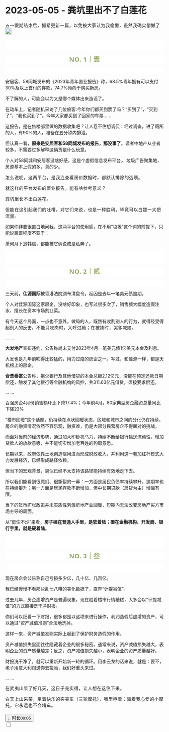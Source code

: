 # 2023-05-05 - 粪坑里出不了白莲花

<p style="visibility: visible;"><span style="letter-spacing: 0.034em; visibility: visible;">五一假期结束后，</span><span style="letter-spacing: 0.034em; visibility: visible;">抓紧</span><span style="letter-spacing: 0.034em; visibility: visible;">更新一篇，</span><span style="letter-spacing: 0.034em; visibility: visible;">以免</span><span style="letter-spacing: 0.034em; visibility: visible;">被大家</span><span style="letter-spacing: 0.034em; visibility: visible;">认为我</span><span style="letter-spacing: 0.034em; visibility: visible;">偷懒，虽然</span><span style="letter-spacing: 0.034em; visibility: visible;">我确实偷懒</span><span style="letter-spacing: 0.034em; visibility: visible;">了</span><img data-src="https://res.wx.qq.com/t/wx_fed/we-emoji/res/v1.3.10/assets/newemoji/2_05.png" data-ratio="1" data-w="128" style="letter-spacing: 0.034em; display: inline-block; width: 20px !important; vertical-align: middle; background-size: cover; height: auto !important; visibility: visible !important;" data-original-style="letter-spacing: 0.034em;display: inline-block;width: 20px;vertical-align: middle;background-size: cover;" data-index="1" src="https://res.wx.qq.com/t/wx_fed/we-emoji/res/v1.3.10/assets/newemoji/2_05.png?tp=webp&amp;wxfrom=5&amp;wx_lazy=1" class="" _width="20px" alt="图片" data-report-img-idx="0" data-fail="0"><br style="visibility: visible;"></p><p style="outline: 0px;font-family: system-ui, -apple-system, BlinkMacSystemFont, &quot;Helvetica Neue&quot;, &quot;PingFang SC&quot;, &quot;Hiragino Sans GB&quot;, &quot;Microsoft YaHei UI&quot;, &quot;Microsoft YaHei&quot;, Arial, sans-serif;letter-spacing: 0.544px;white-space: normal;background-color: rgb(255, 255, 255);visibility: visible;"><br style="outline: 0px;visibility: visible;"><br style="outline: 0px;visibility: visible;"></p><p style="outline: 0px;letter-spacing: 0.544px;white-space: normal;color: rgb(34, 34, 34);font-family: -apple-system-font, system-ui, &quot;Helvetica Neue&quot;, &quot;PingFang SC&quot;, &quot;Hiragino Sans GB&quot;, &quot;Microsoft YaHei UI&quot;, &quot;Microsoft YaHei&quot;, Arial, sans-serif;background-color: rgb(255, 255, 255);text-align: center;visibility: visible;"><span style="outline: 0px;font-weight: bold;line-height: 25px;color: rgb(149, 169, 103);font-size: 20px;visibility: visible;">NO. 1｜壹</span></p><p style="outline: 0px;letter-spacing: 0.544px;white-space: normal;color: rgb(34, 34, 34);font-family: -apple-system-font, system-ui, &quot;Helvetica Neue&quot;, &quot;PingFang SC&quot;, &quot;Hiragino Sans GB&quot;, &quot;Microsoft YaHei UI&quot;, &quot;Microsoft YaHei&quot;, Arial, sans-serif;background-color: rgb(255, 255, 255);text-align: center;visibility: visible;"><br style="outline: 0px;visibility: visible;"></p><p style="visibility: visible;">安居客、58同城发布的《2023年青年置业报告》称，68.5%青年拥有可以支付30%及以上首付的存款，74.7%倾向于购买新房。<br style="visibility: visible;"></p><p style="visibility: visible;">不了解的人，可能会以为又是哪个媒体出来造谣了。</p><p style="visibility: visible;">在动车上，记者随机采访了几位旅客:今年你们都买到票了吗？“买到了”，“买到了”，“我也买到了”。今年大家都买到了回家的车票......</p><p style="visibility: visible;">这报告，是在售楼部里做的数据收集吧？让人忍不住想调侃：经过调查，进了厕所的人，有90%的人，准备在五分钟内排泄。<span style="letter-spacing: 0.034em; visibility: visible;"></span></p><p style="visibility: visible;">但认真一看，<strong style="visibility: visible;">原来是安居客和58同城发布的报告，那没事了</strong>。读者中地产从业者较多，不需要过多解释这俩货是什么玩意。</p><p style="visibility: visible;">个人对58同城和安居客没啥好感，这是个虚假信息发布平台,、垃圾广告聚集地，房源基本上假的多，真的少。</p><p style="visibility: visible;"><span style="letter-spacing: 0.578px; visibility: visible;">怎么说呢，这两平台，是我连查看房价数据时，</span><span style="letter-spacing: 0.578px; visibility: visible;">都默认排除的选项。</span><br style="visibility: visible;"></p><p style="visibility: visible;"><span style="letter-spacing: 0.578px; visibility: visible;">就这样的平台发布的置业报告，能有啥参考意义？</span></p><p style="visibility: visible;"><span style="letter-spacing: 0.578px; visibility: visible;">粪坑里长不出白莲花。</span></p><p style="visibility: visible;"><span style="letter-spacing: 0.578px; visibility: visible;">但能在这引起我们的吐槽，对它们来说，也是一种胜利，毕竟可以白嫖一大把流量。</span></p><p style="visibility: visible;">如果你非要很直白地问我，这两平台的使用感，在不用“垃圾”这个词的前提下，只能说离谱程度不亚于：<br style="visibility: visible;"></p><p style="visibility: visible;">萧何月下追韩信，都能被它俩说成是私奔了。</p><p style="outline: 0px;font-family: system-ui, -apple-system, BlinkMacSystemFont, &quot;Helvetica Neue&quot;, &quot;PingFang SC&quot;, &quot;Hiragino Sans GB&quot;, &quot;Microsoft YaHei UI&quot;, &quot;Microsoft YaHei&quot;, Arial, sans-serif;letter-spacing: 0.544px;white-space: normal;background-color: rgb(255, 255, 255);visibility: visible;"><br style="outline: 0px;visibility: visible;"><br style="outline: 0px;visibility: visible;"></p><p style="outline: 0px;letter-spacing: 0.544px;white-space: normal;color: rgb(34, 34, 34);font-family: -apple-system-font, system-ui, &quot;Helvetica Neue&quot;, &quot;PingFang SC&quot;, &quot;Hiragino Sans GB&quot;, &quot;Microsoft YaHei UI&quot;, &quot;Microsoft YaHei&quot;, Arial, sans-serif;background-color: rgb(255, 255, 255);text-align: center;visibility: visible;"><span style="outline: 0px;font-weight: bold;line-height: 25px;color: rgb(149, 169, 103);font-size: 20px;visibility: visible;">NO. 2｜贰</span></p><p style="outline: 0px;letter-spacing: 0.544px;white-space: normal;color: rgb(34, 34, 34);font-family: -apple-system-font, system-ui, &quot;Helvetica Neue&quot;, &quot;PingFang SC&quot;, &quot;Hiragino Sans GB&quot;, &quot;Microsoft YaHei UI&quot;, &quot;Microsoft YaHei&quot;, Arial, sans-serif;background-color: rgb(255, 255, 255);text-align: center;visibility: visible;"><br style="outline: 0px;visibility: visible;"></p><p>三天前，<strong>佳源国际</strong>被香港法院颁布清盘令。起因是去年一笔美元债逾期。</p><p>个人对佳源国际这家房企，没啥好印象，也写过很多次了，销售额大幅度造假注水、擅长在资本市场割韭菜。</p><p>有今天这个局面，一点也不意外，做局的人，既然有收割别人的行为，就得经受得起别人的反击。<span style="letter-spacing: 0.034em;">不能只</span><span style="letter-spacing: 0.034em;">吃肉时</span><span style="letter-spacing: 0.034em;">，大呼过瘾</span><span style="letter-spacing: 0.034em;">；</span><span style="letter-spacing: 0.034em;">在</span><span style="letter-spacing: 0.034em;">被揍时</span><span style="letter-spacing: 0.034em;">，</span><span style="letter-spacing: 0.034em;">哭爹喊娘</span><span style="letter-spacing: 0.034em;">。</span></p><p>...&nbsp;...&nbsp;<br></p><p><strong>大发地产</strong>宣布违约，公告称尚未支付2023年4月一笔美元债1亿美元本金及利息。<br></p><p>大发也是几年前吹得比较猛的，用力过度的房企之一。写过，和佳源一样，都是天机榜上的房企。</p><p><strong>合景泰富</strong>公告称，拖欠银行及其他借贷的本金总额2.12亿元，没能在预定还款日期偿还，触发了其他银行等金融机构的风控，共311.63亿元借贷，须按要求偿还。</p><p>... ...<br></p><p>百强房企4月份销售额环比下降17.4%；今年前4月，80家典型房企融资总量同比下降23%<br></p><p>“楼市回暖”这个话题，仍持续在点状回暖状态，区域和城市之间的分化仍在持续。房企的融资情况依然不容乐观，融资难，仍是大部分民营房企不得面对的挑战，</p><p>而面对当前的经济形势，通过加大印钞机马力，持续不断给银行输送流动性，增加贷款人的放款意愿，并不能切实增加老百姓的购房意愿。<br></p><p>长期以来，政府依靠土地创造信用进而形成财政收入，并利用这一套加杠杆模式大力发展经济，已经形成路径依赖。</p><p>但当下的宏观背景，貌似已经不太支持该路径能持续有效地走下去。</p><p>所以我们能看到很魔幻、很撕裂的一幕：一方面是居民负债率持续攀升，逾期率也在持续攀升；另一方面是居民存款不断增加，但中长期贷款（房贷为主）增幅有限。</p><p>当下的货币扩张政策并未实质性刺激房地产业回暖，短期内无法改变房地产买方市场主导的局面。<br></p><p>从“房住不炒”来看，<strong>房子砸在普通人手里，是软着陆；砸在金融机构、开发商、银行手里，就是硬着陆</strong>。<br></p><p style="outline: 0px;font-family: system-ui, -apple-system, BlinkMacSystemFont, &quot;Helvetica Neue&quot;, &quot;PingFang SC&quot;, &quot;Hiragino Sans GB&quot;, &quot;Microsoft YaHei UI&quot;, &quot;Microsoft YaHei&quot;, Arial, sans-serif;letter-spacing: 0.544px;white-space: normal;background-color: rgb(255, 255, 255);visibility: visible;"><br style="outline: 0px;visibility: visible;"><br style="outline: 0px;visibility: visible;"></p><p style="outline: 0px;letter-spacing: 0.544px;white-space: normal;color: rgb(34, 34, 34);font-family: -apple-system-font, system-ui, &quot;Helvetica Neue&quot;, &quot;PingFang SC&quot;, &quot;Hiragino Sans GB&quot;, &quot;Microsoft YaHei UI&quot;, &quot;Microsoft YaHei&quot;, Arial, sans-serif;background-color: rgb(255, 255, 255);text-align: center;visibility: visible;"><span style="outline: 0px;font-weight: bold;line-height: 25px;color: rgb(149, 169, 103);font-size: 20px;visibility: visible;">NO. 3｜叁</span></p><p style="outline: 0px;letter-spacing: 0.544px;white-space: normal;color: rgb(34, 34, 34);font-family: -apple-system-font, system-ui, &quot;Helvetica Neue&quot;, &quot;PingFang SC&quot;, &quot;Hiragino Sans GB&quot;, &quot;Microsoft YaHei UI&quot;, &quot;Microsoft YaHei&quot;, Arial, sans-serif;background-color: rgb(255, 255, 255);text-align: center;visibility: visible;"><br style="outline: 0px;visibility: visible;"></p><p>现在房企会公告称自己亏损多少亿，几十亿、几百亿。</p><p>我已经慢慢不看那些乱七八糟的美化数据了，直奔“计提减值”。</p><p>过去几年，房企虚增资产是普遍现象，现在趁着楼市行情糟糕，大多会以“计提减值”的方式直接洗干净财报。</p><p>你们可以细看一下财报，很多都是以这项来进行操作，利润造假后虚增的资产，可以通过“资产减值准则”合法地洗掉。</p><p>这样一来，资产减值准则实际上起到了保护财务造假的作用。<br></p><p>资产减值损失里面往往隐藏着企业的很多秘密。通常来说，资产减值损失越大，表明企业的资产质量越差；反之，资产减值损失越小，表明企业的资产质量越好。</p><p>财报洗干净了，就可以重新开始新一轮的循环。用李云龙的话来说，就是：要不，老子用意大利炮送你去投胎，我们好重头来过。</p><p>... ...<br></p><p style="letter-spacing: 0.578px;white-space: normal;">在武夷山呆了好几天，这日子充实得，让人想在这住下来。</p><p style="letter-spacing: 0.578px;white-space: normal;">白天上山采茶，坐着快乐的突突车（三轮摩托），嘴里哼着：骑着我心爱的小摩托，它永远也不会堵车。</p><section><span data-vw="677" data-vh="380.8125" height="393" width="677" data-src="https://mp.weixin.qq.com/mp/readtemplate?t=pages/video_player_tmpl&amp;auto=0&amp;vid=wxv_2913736077088276485" style="border-radius: 4px; width: 677px !important; height: 393px !important; overflow: hidden;" data-w="960" data-ratio="1.7647058823529411" frameborder="0" allowfullscreen="" data-cover="http%3A%2F%2Fmmbiz.qpic.cn%2Fmmbiz_jpg%2F1c71eKyJsyicJDXkRpJnTCCnpbKtL6icqY64Ricfa4eRdjaX78ia7PwfoRv0xz4haRgAUMeFPKFhHWM56NEnB08zbA%2F0%3Fwx_fmt%3Djpeg" data-mpvid="wxv_2913736077088276485" data-vidtype="2" class="video_iframe rich_pages" id="js_mp_video_container_0" vid="wxv_2913736077088276485" scrolling="no"><div id="page-content">   <!--S 全屏播放 full_screen_mv-->   <div id="js_mpvedio_wrapper_wxv_2913736077088276485" style="position:relative;height:100%">     <div class="add_bg_color appmsg_video">       <div id="js_video_tail_panel_wxv_2913736077088276485" class="video_tail_module video_screen_half" style="display: none;">         <div class="video_tail_module__hd" id="js_video_tail_hd">           <div class="account_info_wrp">             <div class="profile_info_wrp js_go_profile">               <img class="account_avatar" src="" alt="" id="js_tail_panel_account_avatar">                 <div class="account_name" id="js_tail_panel_account_name"></div>                 <div class="subscription_info subscription_success">                   <div class="account_subscription_tips js_subscription_success" id="js_subscription_success" style="display: none;">已关注</div>                   <i class="account_link_icon js_profile_icon" id="js_profile_icon"></i>                 </div>             </div>             <div class="btn_account_subscription js_btn_account_subscription" id="js_btn_account_subscription" style="display: none;">               关注</div>           </div>           <div class="opr_wrp">             <span class="opr_item_wrp js_replay" id="js_replay">               <i class="opr_item refresh_icon"></i>               <span class="opr_item_text">重播</span>             </span>             <span class="opr_item_wrp share_item_wrp js_share_button" id="js_tail_share_button" style="display: none;">               <i class="opr_item share_icon"></i>               <span class="opr_item_text">分享</span>             </span>             <!--点赞后 加className selected-->             <span class="opr_item_wrp like_item_wrp" id="js_tail_like_button" style="display: none;">               <i class="opr_item like_icon"></i>               <span class="opr_item_text">赞</span>             </span>             <!-- <span class="opr_item_wrp recommend_item_wrp" id="js_tail_channel_button"               style="display: none;">               <i class="opr_item video-logo_icon"></i>               <span class="opr_item_text">随便看看</span>             </span> -->           </div>         </div>          <!-- 有拓展内容 -->         <div class="have_expand" id="js_expand_area">         </div>          <!-- 广告内容 -->         <div class="ad_area" id="js_tail_video_ad_area">         </div>       </div>     </div>     <div class="feed-wrapper"><div role="dialog" aria-modal="true" aria-hidden="true" tabindex="0" class="wx_bottom_modal_wrp player_relate_video_dialog weui-half-screen-dialog_fold" hidewhensideslip="" style="visibility: hidden; display: none;"><div class="weui-half-screen-dialog wx_bottom_modal" style="max-height: none;"><div class="wx_bottom_modal_group_container" style="transform: translateX(calc(0% + 0px));"><div aria-hidden="false" class="wx_bottom_modal_group" style="left: 0%;"><div class="weui-half-screen-dialog__hd__wrp"><div class="weui-half-screen-dialog__hd"><div class="weui-half-screen-dialog__hd__side"><button class="weui-btn_icon weui-wa-hotarea">关闭<i class="weui-icon-half-screen-close"></i></button></div><div class="weui-half-screen-dialog__hd__main"><strong class="weui-half-screen-dialog__title">观看更多</strong></div><div class="weui-half-screen-dialog__hd__side"><!----><button class="weui-btn_icon weui-wa-hotarea" style="display: none;">更多<i class="weui-icon-more"></i></button></div></div></div><div id="contentAreaWrp" class="weui-half-screen-dialog__bd"><div class="weui-loadmore" style="display: none;"><i class="weui-loading"></i></div><div class="wx_bottom_modal_msg_wrp" style="display: none;"><div class="wx_bottom_modal_msg"><i class="weui-loading"></i></div></div><div class="weui-loadmore weui-loadmore_line weui-loadmore_dot" style="display: none;"><span class="weui-loadmore__tips"></span></div><div class=""><ul id="js_player_relate_video_list" class="player_relate_video_list"></ul><div class="weui-loadmore weui-loadmore_default weui-loadmore_line weui-loadmore_dot player_video_list_end_line"><span class="weui-loadmore__tips"></span></div></div><div class="weui-loadmore" style="display: none;"><i class="weui-loading"></i></div></div><!----></div></div></div><div class="wx_bottom_modal_mask_fixed"></div><div class="weui-mask wx_bottom_modal_mask" style="--opacity: 1; display: none;"></div></div><div class="js_video_fullscreen_profile video_full-screen__head video_full-screen__head_fixed" style="transform: translate3d(0px, 0px, 0px); display: none;"><div class="video_full-screen__head__inner"><div class="video_full-screen__head__body"><div class="js_video_fullscreen_profile_exit video_full-screen__head__item"><div class="video_full-screen__article-title"><button class="weui-wa-hotarea js_video_fullscreen_profile_exit reset_btn video_close_fullscreen_btn"><i class="weui-icon-close">退出全屏</i></button></div></div></div><div class="video_full-screen__head__ft"><a aria-label="更多操作" role="button" href="javascript:;" class="video_menu_more js_video_fullscreen_menu_more weui-wa-hotarea_before"><i class="weui-icon-outlined-more"></i></a></div></div></div><div class="infinity-list__wrapper" style="height: 381px;"><div class="" style="height: 381px; overflow: visible;"><div data-key="wxv_2913736077088276485" infinity-idx="0" class="infinity-list__page destory-enter-to" style="height: 381px; position: absolute; top: 0px; opacity: 1;"><div data-v-1fcc75bf="" class="mp-video-player" style="height: 100%;"><div data-v-25a080d3="" data-v-1fcc75bf="" id="js_mpvedio_1747109211838_1211591337103" class="js_mpvedio page_video_wrapper"><div data-v-25a080d3="" class="js_page_video page_video ratio_primary align_upper_center page_video_without-control page_video_skin-normal" style="display: block; width: 100%; height: 381px;"><svg data-v-25a080d3="" xmlns="http://www.w3.org/2000/svg" viewBox="0 0 2 2" width="4px" height="4px" class="border_filler border_filler_lefttop"><path data-v-25a080d3="" d="M1.85.005A2 2 0 000 2V0h2z" fill="#ffffff" fill-rule="evenodd"></path></svg><svg data-v-25a080d3="" xmlns="http://www.w3.org/2000/svg" viewBox="0 0 2 2" width="4px" height="4px" class="border_filler border_filler_righttop"><path data-v-25a080d3="" d="M1.85.005A2 2 0 000 2V0h2z" fill="#ffffff" fill-rule="evenodd"></path></svg><svg data-v-25a080d3="" xmlns="http://www.w3.org/2000/svg" viewBox="0 0 2 2" width="4px" height="4px" class="border_filler border_filler_rightbot"><path data-v-25a080d3="" d="M1.85.005A2 2 0 000 2V0h2z" fill="#ffffff" fill-rule="evenodd"></path></svg><svg data-v-25a080d3="" xmlns="http://www.w3.org/2000/svg" viewBox="0 0 2 2" width="4px" height="4px" class="border_filler border_filler_leftbot"><path data-v-25a080d3="" d="M1.85.005A2 2 0 000 2V0h2z" fill="#ffffff" fill-rule="evenodd"></path></svg><div data-v-25a080d3="" class="js_video_fullscreen_profile video_full-screen__head" style="display: none;"><div data-v-25a080d3="" class="video_full-screen__head__inner"><div data-v-25a080d3="" class="video_full-screen__head__body"><div data-v-25a080d3="" class="js_video_fullscreen_profile_exit video_full-screen__head__item"><div data-v-25a080d3="" class="video_full-screen__article-title"><button data-v-25a080d3="" class="weui-wa-hotarea js_video_fullscreen_profile_exit reset_btn video_close_fullscreen_btn" style="display: none;"><i data-v-25a080d3="" class="weui-icon-back-arrow">切换到竖屏全屏</i></button><button data-v-25a080d3="" class="weui-wa-hotarea js_video_fullscreen_profile_exit reset_btn video_close_fullscreen_btn" style="display: none;"><i data-v-25a080d3="" class="weui-icon-close">退出全屏</i></button><div data-v-25a080d3="" role="button" class="video_full-screen__account" style="display: none;"><div data-v-25a080d3="" class="video_full-screen__account-info"><span data-v-25a080d3="" class="weui-wa-hotarea video_full-screen__account-avatar" style="background: url(&quot;http://mmbiz.qpic.cn/mmbiz_png/1c71eKyJsy9bUlOYIQfIBVAtEWZnmPzvSf2mET3Rc9fO0bSK2K7taKgKAR0nyAbvczlhJDI80h12Vck2JDXJ0w/0?wx_fmt=png&quot;) center center / cover no-repeat;"></span><span data-v-25a080d3="" class="weui-wa-hotarea video_full-screen__account-name">天机奇谈</span><button data-v-25a080d3="" type="button" class="reset_btn video_profile_follow_btn weui-wa-hotarea" style="display: none;">已关注</button></div></div></div></div></div><div data-v-25a080d3="" class="video_full-screen__head__ft"><a data-v-25a080d3="" aria-label="更多操作" role="button" href="javascript:;" class="video_menu_more js_video_fullscreen_menu_more weui-wa-hotarea_before" style="display: none;"><i data-v-25a080d3="" class="weui-icon-outlined-more"></i></a></div></div></div><div data-v-25a080d3="" class="js_share_btn_contain top_screen_opr video_share_opr" style="display: none;"><div data-v-25a080d3="" class="wx_video_share_area"><button data-v-25a080d3="" type="button" class="js_share_btn wx_video_share_btn weui-wa-hotarea">分享视频</button></div></div><div data-v-25a080d3="" role="alert" aria-label="加载中" class="wrp_loading js_loading" style="display: none;"><span data-v-25a080d3="" class="weui-primary-loading weui-primary-loading_transparent"><span data-v-25a080d3="" class="weui-primary-loading__dot"></span></span></div><div data-v-25a080d3="" class="poster_cover" style="background-image: url(&quot;http://mmbiz.qpic.cn/mmbiz_jpg/1c71eKyJsyicJDXkRpJnTCCnpbKtL6icqY64Ricfa4eRdjaX78ia7PwfoRv0xz4haRgAUMeFPKFhHWM56NEnB08zbA/640?wx_fmt=jpeg&amp;wxfrom=16&quot;); background-size: contain;"></div><div data-v-25a080d3="" class="full_screen_opr wx_video_play_opr" style=""><button data-v-25a080d3="" type="button" class="mid_play_box reset_btn"><i data-v-25a080d3="" aria-label="播放视频" class="pic_mid_play"></i><span data-v-25a080d3="" class="aria_hidden_abs">，时长</span><span data-v-25a080d3="" class="video_length">00:05</span></button></div><!----><div data-v-25a080d3="" role="alert" class="top_screen_opr wx_video_flow_wrap" style="display: none;"><div data-v-25a080d3="" class="wx_video_flow"><p data-v-25a080d3="" class="wx_video_flow_tips"></p></div></div><div data-v-25a080d3="" class="mid_opr fast_pre_next" style="display: none;"><div data-v-25a080d3="" class="video_processor_bar"><div data-v-25a080d3="" class="processor_bar_inner js_forward_bar" style="width: 0%;"></div></div><p data-v-25a080d3="" class="video_length"><span data-v-25a080d3="" class="played_time js_forward_play_time">0</span><span data-v-25a080d3="" class="js_forward_seperator">/</span><span data-v-25a080d3="" class="total_time js_forward_total_time">0</span></p></div><div data-v-25a080d3="" role="alert" class="wx_video_progress_msg full_screen_opr" style="display: none;"><div data-v-25a080d3="" class="wx_video_progress_msg_inner"><span data-v-25a080d3="" class="wx_video_progress_current">00:00</span><span data-v-25a080d3="" class="wx_video_progress_gap">/</span><span data-v-25a080d3="" class="wx_video_progress_total">00:05</span></div></div><div data-v-25a080d3="" class="video_fullscreen_mask" style="display: none;"></div><div data-v-25a080d3="" class="video_screen_mode_switch" style="bottom: calc(50% - 394.417px); display: none;"><button data-v-25a080d3="" type="button" class="reset_btn video_screen_mode_switch_btn weui-wa-hotarea"> 切换到横屏模式 </button></div><div data-v-25a080d3="" class="full_screen_opr wx_video_pause_full_mod" style="display: none;"><button data-v-25a080d3="" type="button" class="reset_btn wx_video_pause_full_btn">继续播放</button></div><input data-v-25a080d3="" type="checkbox" title="显示工具栏" class="aria_hidden_abs" aria-hidden="true"><div data-v-25a080d3="" class="js_control video_opr video_opr_normal padding_play_bar"><div data-v-25a080d3="" class="opr_inner"><div data-v-25a080d3="" class="opr_inner_fl"><div data-v-25a080d3="" class="js_play_bar_wrapper wrp_play_bar wrp_play_bar_hide_speed-dot" style="display: none;"><div data-v-25a080d3="" class="js_progress_bar wrp_progress" style="padding-top: 6px; padding-bottom: 0px;"><div data-v-25a080d3="" class="progress_bar"><div data-v-25a080d3="" class="background_bar"></div><div data-v-25a080d3="" role="option" aria-labelledby="ariaPlayedCurrent" title="按住可调" class="js_played_bar played_bar" style="width: 0%;"><span data-v-25a080d3="" id="ariaPlayedCurrent" class="aria_hidden_abs">进度条，百分之0</span></div><div data-v-25a080d3="" class="js_buffer_bar buffer_bar" style="width: 25%;"></div><!----><div data-v-25a080d3="" class="weui-wa-hotarea js_played_speed_cnt wrp_speed_dot" style="left: 0%;"><i data-v-25a080d3="" class="speed_dot"></i></div></div></div></div></div></div></div><div data-v-25a080d3="" class="js_control video_opr video_opr_sns" style="bottom: 0px; display: none;"><div data-v-25a080d3="" class="opr_inner"><div data-v-25a080d3="" class="opr_inner_fl"><div data-v-25a080d3="" class="js_switch weui-wa-hotarea switch switch_on"><a data-v-25a080d3="" href="javascript:;" role="button" class="btn_opr">播放</a></div><div data-v-25a080d3="" role="option"><div data-v-25a080d3="" class="played_time js_now_play_time">00:00</div><span data-v-25a080d3="">/</span><div data-v-25a080d3="" class="total_time js_total_time">00:05</div></div><!----><div data-v-25a080d3="" role="option" class="total_time js_total_time" style="display: none;">00:05</div></div><div data-v-25a080d3="" class="opr_inner_fr"><!----><!----><!----><div data-v-25a080d3="" role="button" class="weui-wa-hotarea js_full_screen_control screenSize_control full"><i data-v-25a080d3="" class="icon_control">全屏</i></div></div></div></div><div data-v-25a080d3="" class="js-toast weui-toast weui-toast_text" role="alert" style="display: none;"><p class="weui-toast__content"></p></div><div data-v-25a080d3="" role="alert" class="full_screen_opr video_quick_play_context" style="display: none;"><div data-v-25a080d3="" class="video_quick_play_msg"><i data-v-25a080d3="" class="icon_video_quick_play"></i> 倍速播放中 </div></div><div data-v-25a080d3="" class="js_sub_setting video_full-screen__footer video_full-screen__footer__sub-setting hide"><div data-v-25a080d3="" class="video_full-screen__sub-setting video_full-screen__sub-setting__speed js_playback_mode_select" style="display: none;"><a data-v-25a080d3="" href="javascript:;" class="video_full-screen__sub-setting__item js_playback_0"> 0.5倍 </a><a data-v-25a080d3="" href="javascript:;" class="video_full-screen__sub-setting__item js_playback_1"> 0.75倍 </a><a data-v-25a080d3="" href="javascript:;" class="video_full-screen__sub-setting__item current js_playback_2"> 1.0倍 </a><a data-v-25a080d3="" href="javascript:;" class="video_full-screen__sub-setting__item js_playback_3"> 1.5倍 </a><a data-v-25a080d3="" href="javascript:;" class="video_full-screen__sub-setting__item js_playback_4"> 2.0倍 </a></div><div data-v-25a080d3="" class="video_full-screen__sub-setting video_full-screen__sub-setting__ratio js_play_mode_select" style="display: none;"><a data-v-25a080d3="" href="javascript:;" class="video_full-screen__sub-setting__item current js_resolution_0"> 超清 </a><a data-v-25a080d3="" href="javascript:;" class="video_full-screen__sub-setting__item js_resolution_1"> 流畅 </a></div></div><div data-v-25a080d3="" class="js_inner inner not_fullscreen"><div data-v-25a080d3="" class="js_video_poster video_poster" style="display: none;"><div data-v-25a080d3="" class="video_mask"></div><video data-v-25a080d3="" src="https://mpvideo.qpic.cn/0bc3hmabmaaa4eaikt2uwjsfao6dcy5qafqa.f10002.mp4?dis_k=7f16fe044792c35c6af74542383c3d92&amp;dis_t=1747109210&amp;play_scene=10120&amp;auth_info=cqyFw41WESpA7puszWxkHERYQCIkMlZkH0V2XnkkbEFUaDYEVRluUDFuRmVXV2g/&amp;auth_key=f9c2f93d9fd2c241a62617566fee6060&amp;vid=wxv_2913736077088276485&amp;format_id=10002&amp;support_redirect=0&amp;mmversion=false" poster="http://mmbiz.qpic.cn/mmbiz_jpg/1c71eKyJsyicJDXkRpJnTCCnpbKtL6icqY64Ricfa4eRdjaX78ia7PwfoRv0xz4haRgAUMeFPKFhHWM56NEnB08zbA/0?wx_fmt=jpeg&amp;wxfrom=16" webkit-playsinline="isiPhoneShowPlaysinline" playsinline="isiPhoneShowPlaysinline" preload="metadata" crossorigin="anonymous" controlslist="nodownload" class="video_fill"> 您的浏览器不支持 video 标签 </video></div><div data-v-1fcc75bf="" data-v-25a080d3="" class="video_poster__info__play" style="display: none;"><i data-v-1fcc75bf="" data-v-25a080d3="" class=""></i></div><div data-v-1fcc75bf="" data-v-25a080d3="" class="video_poster__info" style="display: none;"><p data-v-1fcc75bf="" data-v-25a080d3="" class="video_poster__info__title" style="font-size: 17px;">继续观看</p><p data-v-1fcc75bf="" data-v-25a080d3="" class="video_poster__info__desc" style="font-size: 12px;"> 粪坑里出不了白莲花 </p></div><div data-v-1fcc75bf="" data-v-25a080d3="" class="video_poster__info__mask" style="width: 100%; display: none;"></div></div><div data-v-25a080d3="" class="video_profile_area" style="display: none;"><div data-v-25a080d3=""><button data-v-1fcc75bf="" class="reset_btn video_profile_relate_video_btn js_wx_tap_highlight wx_tap_link" data-v-25a080d3="" style="display: none;">观看更多<i class="weui-icon-filled-arrow video_profile_relate_video_btn_arrow"></i></button></div><div data-v-25a080d3="" role="link" tabindex="0" style="width: fit-content; max-width: 100%;"><div data-v-25a080d3="" role="option" class="weui-wa-hotarea video_profile_desc_wrp"><div data-v-25a080d3="" class="icon_appmsg_tag_wrp" style="display: none;"><div data-v-25a080d3="" class="icon_appmsg_tag">转载</div></div><div data-v-25a080d3="" class="weui-hidden_abs">,</div><div data-v-25a080d3="" class="video_profile_desc">粪坑里出不了白莲花</div><i data-v-25a080d3="" class="weui-icon-outlined-arrow video_profile_desc_arrow"></i></div></div><div data-v-25a080d3="" class="video_profile_wrp weui-flex"><div data-v-25a080d3="" class="video_profile weui-flex weui-flex__item"><span data-v-25a080d3="" class="video_profile_avatar weui-wa-hotarea" style="background: url(&quot;http://mmbiz.qpic.cn/mmbiz_png/1c71eKyJsy9bUlOYIQfIBVAtEWZnmPzvSf2mET3Rc9fO0bSK2K7taKgKAR0nyAbvczlhJDI80h12Vck2JDXJ0w/0?wx_fmt=png&quot;) center center / cover no-repeat;"></span><span data-v-25a080d3="" class="video_profile_nickname weui-wa-hotarea">天机奇谈</span><button data-v-25a080d3="" type="button" class="reset_btn video_profile_follow_btn weui-wa-hotarea" style="display: none;">已关注</button></div><div data-v-25a080d3="" class="video_sns_context" style="display: none;"><button data-v-25a080d3="" type="button" class="video_sns_btn video_sns_btn_share" style="display: none;"><span data-v-25a080d3="" class="video_sns_num">分享</span></button><button data-v-25a080d3="" type="button" title="" class="video_sns_btn video_sns_btn_praise"><span data-v-25a080d3="" class="video_sns_num">点赞</span></button><button data-v-25a080d3="" type="button" title="" class="video_sns_btn video_sns_btn_love"><span data-v-25a080d3="" class="video_sns_num">在看</span></button></div><div data-v-25a080d3="" role="alert" class="like_comment_wrp" style="display: none;"><div data-v-25a080d3="" class="like_comment_inner"><div data-v-25a080d3="" class="like_comment_bd"><div data-v-25a080d3="" class="like_comment_tips"><i data-v-25a080d3="" class="weui-icon-success"></i><i data-v-25a080d3="" class="icon-success-primary"></i>已同步到看一看<a data-v-25a080d3="" href="javascript:;" class="like_comment_share_link weui-wa-hotarea_before">写下你的评论</a></div></div></div></div></div></div></div></div><div data-v-1fcc75bf="" style="display: none;"><div data-v-1fcc75bf="" class="weui-mask_transparent"></div><div data-v-1fcc75bf="" class="weui-toast" style="top: 45%; position: absolute;"><i data-v-1fcc75bf="" class="weui-icon-success-no-circle weui-icon_toast"></i><p data-v-1fcc75bf="" class="weui-toast__content"></p></div></div><div data-v-1fcc75bf="" class="fullscreen-screenshot__layer" style="background-color: rgb(0, 0, 0); display: none;"></div><div data-v-1fcc75bf="" class="fullscreen-screenshot__layer" style="z-index: -1; background-image: url(&quot;&quot;); display: none;"></div></div></div></div></div><audio loop="loop" preload="auto" style="display: none;"><source src="https://res.wx.qq.com/voice/getvoice?mediaid=MzA3MzA0MTAyNF8xMDAwMDI3Njk="></audio><!----></div>   </div>   <!--E 视频播放器-->   <!-- S 视频社交-->   <div id="bottom_bar" class="interact_video" style="display:none;height: 35px;">     <div class="inter_opr">       <a id="video_detail_btn" href="javascript:;" target="_blank" class="access_original">         视频详情       </a>     </div>   </div> </div></span></section><p style="letter-spacing: 0.578px;white-space: normal;">再步行走过很长一段弯弯曲曲的山间小路，就到了采茶的地方。</p><p><img class="rich_pages wxw-img js_img_placeholder wx_img_placeholder" data-backh="567" data-backw="319" data-ratio="1.776851851851852" data-s="300,640" data-src="https://mmbiz.qpic.cn/mmbiz_jpg/1c71eKyJsyicJDXkRpJnTCCnpbKtL6icqYWen3tSbPFY0iaIYWg9aMlWlmYJWOIHic6e1WltiaXZVTgUalqn1XujCKw/640?wx_fmt=jpeg" data-type="jpeg" data-w="1080" style="width: 677px !important; height: 1202.93px !important;" data-original-style="width: 100%;height: auto;" data-index="2" src="data:image/svg+xml,%3C%3Fxml version='1.0' encoding='UTF-8'%3F%3E%3Csvg width='1px' height='1px' viewBox='0 0 1 1' version='1.1' xmlns='http://www.w3.org/2000/svg' xmlns:xlink='http://www.w3.org/1999/xlink'%3E%3Ctitle%3E%3C/title%3E%3Cg stroke='none' stroke-width='1' fill='none' fill-rule='evenodd' fill-opacity='0'%3E%3Cg transform='translate(-249.000000, -126.000000)' fill='%23FFFFFF'%3E%3Crect x='249' y='126' width='1' height='1'%3E%3C/rect%3E%3C/g%3E%3C/g%3E%3C/svg%3E" _width="100%" alt="图片"><img class="rich_pages wxw-img js_img_placeholder wx_img_placeholder" data-backh="560" data-backw="315" data-ratio="1.776851851851852" data-s="300,640" data-src="https://mmbiz.qpic.cn/mmbiz_jpg/1c71eKyJsyicJDXkRpJnTCCnpbKtL6icqYCqcNEItrRSGicLRF5iccaSvicuic9bcicwYBAys9iajdspiaibXomic81UWukvA/640?wx_fmt=jpeg" data-type="jpeg" data-w="1080" style="letter-spacing: 0.034em; width: 677px !important; height: 1202.93px !important;" data-original-style="letter-spacing: 0.034em;width: 100%;" data-index="3" src="data:image/svg+xml,%3C%3Fxml version='1.0' encoding='UTF-8'%3F%3E%3Csvg width='1px' height='1px' viewBox='0 0 1 1' version='1.1' xmlns='http://www.w3.org/2000/svg' xmlns:xlink='http://www.w3.org/1999/xlink'%3E%3Ctitle%3E%3C/title%3E%3Cg stroke='none' stroke-width='1' fill='none' fill-rule='evenodd' fill-opacity='0'%3E%3Cg transform='translate(-249.000000, -126.000000)' fill='%23FFFFFF'%3E%3Crect x='249' y='126' width='1' height='1'%3E%3C/rect%3E%3C/g%3E%3C/g%3E%3C/svg%3E" _width="100%" alt="图片"><img class="rich_pages wxw-img js_img_placeholder wx_img_placeholder" data-backh="433" data-backw="578" data-galleryid="" data-ratio="0.75" data-s="300,640" data-src="https://mmbiz.qpic.cn/mmbiz_jpg/1c71eKyJsyicJDXkRpJnTCCnpbKtL6icqYXCzzXoxXxa1hqfr99K3QZI015Fr5K54vF8dskdTQrYnPUgI12bxxww/640?wx_fmt=jpeg" data-type="jpeg" data-w="1080" style="text-align: center; letter-spacing: 0.034em; width: 677px !important; height: 507.75px !important;" data-original-style="text-align: center;letter-spacing: 0.034em;width: 100%;height: auto;" data-index="4" src="data:image/svg+xml,%3C%3Fxml version='1.0' encoding='UTF-8'%3F%3E%3Csvg width='1px' height='1px' viewBox='0 0 1 1' version='1.1' xmlns='http://www.w3.org/2000/svg' xmlns:xlink='http://www.w3.org/1999/xlink'%3E%3Ctitle%3E%3C/title%3E%3Cg stroke='none' stroke-width='1' fill='none' fill-rule='evenodd' fill-opacity='0'%3E%3Cg transform='translate(-249.000000, -126.000000)' fill='%23FFFFFF'%3E%3Crect x='249' y='126' width='1' height='1'%3E%3C/rect%3E%3C/g%3E%3C/g%3E%3C/svg%3E" _width="100%" alt="图片"><img class="rich_pages wxw-img js_img_placeholder wx_img_placeholder" data-backh="417" data-backw="312" data-ratio="1.3351851851851853" data-s="300,640" data-src="https://mmbiz.qpic.cn/mmbiz_jpg/1c71eKyJsyicJDXkRpJnTCCnpbKtL6icqYChIEO4uy15icarsk2Ozt96v2B5IwLHoXgg3PN6Hxu2uNJ7jiaMd1xMGA/640?wx_fmt=jpeg" data-type="jpeg" data-w="1080" style="letter-spacing: 0.034em; width: 677px !important; height: 903.92px !important;" data-original-style="letter-spacing: 0.034em;width: 100%;" data-index="5" src="data:image/svg+xml,%3C%3Fxml version='1.0' encoding='UTF-8'%3F%3E%3Csvg width='1px' height='1px' viewBox='0 0 1 1' version='1.1' xmlns='http://www.w3.org/2000/svg' xmlns:xlink='http://www.w3.org/1999/xlink'%3E%3Ctitle%3E%3C/title%3E%3Cg stroke='none' stroke-width='1' fill='none' fill-rule='evenodd' fill-opacity='0'%3E%3Cg transform='translate(-249.000000, -126.000000)' fill='%23FFFFFF'%3E%3Crect x='249' y='126' width='1' height='1'%3E%3C/rect%3E%3C/g%3E%3C/g%3E%3C/svg%3E" _width="100%" alt="图片"><img class="rich_pages wxw-img js_img_placeholder wx_img_placeholder" data-backh="415" data-backw="311" data-ratio="1.3333333333333333" data-s="300,640" data-src="https://mmbiz.qpic.cn/mmbiz_jpg/1c71eKyJsyicJDXkRpJnTCCnpbKtL6icqYsacibKbCVS3gCQgXKFHMicPzb4Q6A6UJXrLjN3nYR0QV3DKLibD73chJQ/640?wx_fmt=jpeg" data-type="jpeg" data-w="1080" style="letter-spacing: 0.034em; width: 677px !important; height: 902.667px !important;" data-original-style="letter-spacing: 0.034em;width: 100%;" data-index="6" src="data:image/svg+xml,%3C%3Fxml version='1.0' encoding='UTF-8'%3F%3E%3Csvg width='1px' height='1px' viewBox='0 0 1 1' version='1.1' xmlns='http://www.w3.org/2000/svg' xmlns:xlink='http://www.w3.org/1999/xlink'%3E%3Ctitle%3E%3C/title%3E%3Cg stroke='none' stroke-width='1' fill='none' fill-rule='evenodd' fill-opacity='0'%3E%3Cg transform='translate(-249.000000, -126.000000)' fill='%23FFFFFF'%3E%3Crect x='249' y='126' width='1' height='1'%3E%3C/rect%3E%3C/g%3E%3C/g%3E%3C/svg%3E" _width="100%" alt="图片"><img class="rich_pages wxw-img js_img_placeholder wx_img_placeholder" data-backh="475" data-backw="306" data-ratio="1.5537037037037038" data-s="300,640" data-src="https://mmbiz.qpic.cn/mmbiz_jpg/1c71eKyJsyicJDXkRpJnTCCnpbKtL6icqYZs7cJibdrklu78ZY6ZUXposnzPuxpeHkqPz53jOe8DFElUYlagQDqug/640?wx_fmt=jpeg" data-type="jpeg" data-w="1080" style="letter-spacing: 0.034em; width: 677px !important; height: 1051.86px !important;" data-original-style="letter-spacing: 0.034em;width: 100%;" data-index="7" src="data:image/svg+xml,%3C%3Fxml version='1.0' encoding='UTF-8'%3F%3E%3Csvg width='1px' height='1px' viewBox='0 0 1 1' version='1.1' xmlns='http://www.w3.org/2000/svg' xmlns:xlink='http://www.w3.org/1999/xlink'%3E%3Ctitle%3E%3C/title%3E%3Cg stroke='none' stroke-width='1' fill='none' fill-rule='evenodd' fill-opacity='0'%3E%3Cg transform='translate(-249.000000, -126.000000)' fill='%23FFFFFF'%3E%3Crect x='249' y='126' width='1' height='1'%3E%3C/rect%3E%3C/g%3E%3C/g%3E%3C/svg%3E" _width="100%" alt="图片"></p><p style="letter-spacing: 0.578px;white-space: normal;"><span style="letter-spacing: 0.578px;">晚上和大师熬夜制茶，偶尔通宵（制茶的大师傅经常通宵做茶，我熬不住，只能偶尔），增益许多。</span></p><p style="letter-spacing: 0.578px;white-space: normal;"><span style="letter-spacing: 0.578px;"><span style="letter-spacing: 0.578px;">傍晚六点左右，还可以去河里游个泳、抓鱼、摸螺。</span></span></p><p style="letter-spacing: 0.578px;white-space: normal;"><span style="letter-spacing: 0.578px;">看着河里的鱼，同一胎生出来无数的小鱼，里面有的长得大，有的长得小，有还没长大就成了别人的食物；</span></p><p style="letter-spacing: 0.578px;white-space: normal;"><span style="letter-spacing: 0.578px;">上山时，看大树撒种，有的掉在高地，阳光充足长成参天大树；有的掉在湿地，成了淤泥，有的掉在缝隙中，也能长成一棵大树......</span></p><p style="letter-spacing: 0.578px;white-space: normal;"><span style="letter-spacing: 0.578px;">生命之神奇，无处不在。</span></p><p style="letter-spacing: 0.578px;white-space: normal;"><span style="letter-spacing: 0.034em;">很多时候，我们</span><span style="letter-spacing: 0.034em;">痛苦的根源，除了环境，还有欲望：我不服、不甘心、凭什么、别人怎样怎样。</span><br></p><p>但是社会是专治各种不服。其实<span style="letter-spacing: 0.578px;">不需要那么累，没有那么多宏大叙事，安心过好自己的日子就行。</span></p><p><span style="letter-spacing: 0.578px;">去经历，无需畏惧，别遗憾，反正这世界，我们只来这一次。</span></p><p style="margin-bottom: 0px;"><span style="letter-spacing: 0.578px;"><strong style="outline: 0px;font-family: system-ui, -apple-system, BlinkMacSystemFont, &quot;Helvetica Neue&quot;, &quot;PingFang SC&quot;, &quot;Hiragino Sans GB&quot;, &quot;Microsoft YaHei UI&quot;, &quot;Microsoft YaHei&quot;, Arial, sans-serif;letter-spacing: 0.544px;white-space: normal;color: rgb(34, 34, 34);background-color: rgb(255, 255, 255);font-size: 16px;"><span style="outline: 0px;font-size: 14px;">全文完，如果喜欢，就点个“赞”或者“在看”吧（星标公众号，可及时接收更新文章）。</span></strong></span></p><p style="display: none;"><mp-style-type data-value="3"></mp-style-type></p>